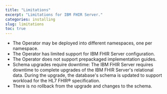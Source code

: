 ```yaml
---
title: "Limitations"
excerpt: "Limitations for IBM FHIR Server."
categories: installing
slug: limitations
toc: true
---
```


* The Operator may be deployed into different namespaces, one per namespace.
* The Operator has limited support for IBM FHIR Server configuration.
* The Operator does not support prepackaged implementation guides.
* Schema upgrades require downtime: The IBM FHIR Server requires downtime to complete upgrades of the IBM FHIR Server's relational data. During the upgrade, the database's schema is updated to support workload for the HL7 FHIR® specification. 
* There is no rollback from the upgrade and changes to the schema.